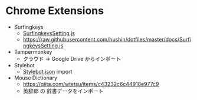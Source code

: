 # Chrome Extensions

- Surfingkeys
  - [SurfingkeysSetting.js](./SurfingkeysSetting.js)
  - https://raw.githubusercontent.com/hushin/dotfiles/master/docs/SurfingkeysSetting.js
- Tampermonkey
  - クラウド -> Google Drive からインポート
- Stylebot
  - [Stylebot.json](./Stylebot.json) import
- Mouse Dictionary
  - https://qiita.com/wtetsu/items/c43232c6c44918e977c9
  - 英辞郎 の 辞書データをインポート
